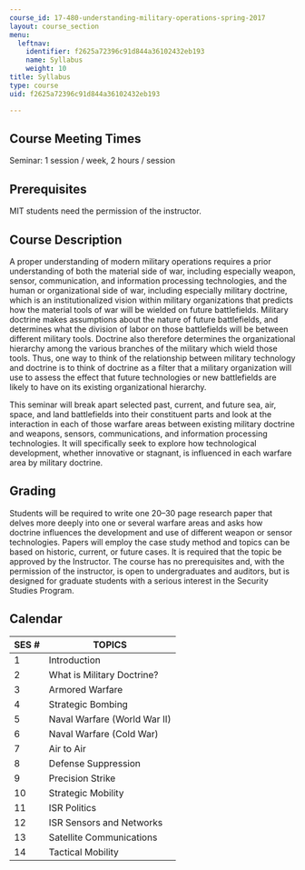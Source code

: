 ```yaml
---
course_id: 17-480-understanding-military-operations-spring-2017
layout: course_section
menu:
  leftnav:
    identifier: f2625a72396c91d844a36102432eb193
    name: Syllabus
    weight: 10
title: Syllabus
type: course
uid: f2625a72396c91d844a36102432eb193

---
```


Course Meeting Times
--------------------

Seminar: 1 session / week, 2 hours / session

Prerequisites
-------------

MIT students need the permission of the instructor.

Course Description
------------------

A proper understanding of modern military operations requires a prior understanding of both the material side of war, including especially weapon, sensor, communication, and information processing technologies, and the human or organizational side of war, including especially military doctrine, which is an institutionalized vision within military organizations that predicts how the material tools of war will be wielded on future battlefields. Military doctrine makes assumptions about the nature of future battlefields, and determines what the division of labor on those battlefields will be between different military tools. Doctrine also therefore determines the organizational hierarchy among the various branches of the military which wield those tools. Thus, one way to think of the relationship between military technology and doctrine is to think of doctrine as a filter that a military organization will use to assess the effect that future technologies or new battlefields are likely to have on its existing organizational hierarchy.

This seminar will break apart selected past, current, and future sea, air, space, and land battlefields into their constituent parts and look at the interaction in each of those warfare areas between existing military doctrine and weapons, sensors, communications, and information processing technologies. It will specifically seek to explore how technological development, whether innovative or stagnant, is influenced in each warfare area by military doctrine.

Grading
-------

Students will be required to write one 20–30 page research paper that delves more deeply into one or several warfare areas and asks how doctrine influences the development and use of different weapon or sensor technologies. Papers will employ the case study method and topics can be based on historic, current, or future cases. It is required that the topic be approved by the Instructor. The course has no prerequisites and, with the permission of the instructor, is open to undergraduates and auditors, but is designed for graduate students with a serious interest in the Security Studies Program.

Calendar
--------

| SES # | TOPICS |
| --- | --- |
| 1 | Introduction |
| 2 | What is Military Doctrine? |
| 3 | Armored Warfare |
| 4 | Strategic Bombing |
| 5 | Naval Warfare (World War II) |
| 6 | Naval Warfare (Cold War) |
| 7 | Air to Air |
| 8 | Defense Suppression |
| 9 | Precision Strike |
| 10 | Strategic Mobility |
| 11 | ISR Politics |
| 12 | ISR Sensors and Networks |
| 13 | Satellite Communications |
| 14 | Tactical Mobility